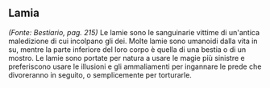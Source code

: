 ## **Lamia**

_(Fonte: Bestiario, pag. 215)_ Le lamie sono le sanguinarie vittime di un'antica
maledizione di cui incolpano gli dei. Molte lamie sono umanoidi dalla vita in
su, mentre la parte inferiore del loro corpo è quella di una bestia o di un
mostro. Le lamie sono portate per natura a usare le magie più sinistre e
preferiscono usare le illusioni e gli ammaliamenti per ingannare le prede che
divoreranno in seguito, o semplicemente per torturarle.
